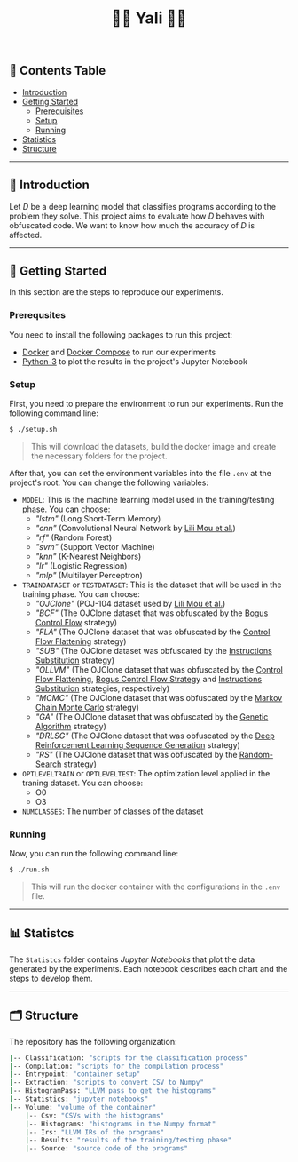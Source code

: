 <h1 align="center" style=""> 🥷🏻 Yali 🥷🏻 </h1> <br>


## :pushpin: **Contents Table**

* [Introduction](#introduction)
* [Getting Started](#getting-started)
    * [Prerequisites](#prerequisites)
    * [Setup](#setup)
    * [Running](#running)
* [Statistics](#statistics)
* [Structure](#structure)



---
<a id="introduction"></a>

## :scroll: **Introduction**

Let _D_ be a deep learning model that classifies programs according to the problem they solve. This project aims to evaluate how _D_ behaves with obfuscated code. We want to know how much the accuracy of _D_ is affected.



---
<a id="getting-started"></a>

## :checkered_flag: **Getting Started**
In this section are the steps to reproduce our experiments.


<a id="prerequisites"></a>

### **Prerequsites**
You need to install the following packages to run this project:

* [Docker](https://www.docker.com/get-started/) and [Docker Compose](https://docs.docker.com/compose/install/) to run our experiments
* [Python-3](https://www.python.org/downloads/) to plot the results in the project's Jupyter Notebook


<a id="setup"></a>

###  **Setup**
First, you need to prepare the environment to run our experiments. Run the following command line:

```bash
$ ./setup.sh
```

> This will download the datasets, build the docker image and create the necessary folders for the project. 

After that, you can set the environment variables into the file `.env` at the project's root. You can change the following variables:

* `MODEL`: This is the machine learning model used in the training/testing phase. You can choose:
    * _"lstm"_ (Long Short-Term Memory) 
    * _"cnn"_ (Convolutional Neural Network by [Lili Mou et al.](https://dl.acm.org/doi/10.5555/3015812.3016002))
    * _"rf"_ (Random Forest)
    * _"svm"_ (Support Vector Machine)
    * _"knn"_ (K-Nearest Neighbors)
    * _"lr"_ (Logistic Regression)
    * _"mlp"_ (Multilayer Perceptron)
* `TRAINDATASET` or `TESTDATASET`: This is the dataset that will be used in the training phase. You can choose:
    * _"OJClone"_ (POJ-104 dataset used by [Lili Mou et al.](https://dl.acm.org/doi/10.5555/3015812.3016002))
    * _"BCF"_ (The OJClone dataset that was obfuscated by the [Bogus Control Flow](https://github.com/obfuscator-llvm/obfuscator/wiki/Bogus-Control-Flow) strategy)
    * _"FLA"_ (The OJClone dataset that was obfuscated by the [Control Flow Flattening](https://github.com/obfuscator-llvm/obfuscator/wiki/Control-Flow-Flattening) strategy)
    * _"SUB"_ (The OJClone dataset was obfuscated by the [Instructions Substitution](https://github.com/obfuscator-llvm/obfuscator/wiki/Instructions-Substitution) strategy)
    * _"OLLVM"_ (The OJClone dataset that was obfuscated by the [Control Flow Flattening](https://github.com/obfuscator-llvm/obfuscator/wiki/Control-Flow-Flattening), [Bogus Control Flow Strategy](https://github.com/obfuscator-llvm/obfuscator/wiki/Bogus-Control-Flow) and [Instructions Substitution](https://github.com/obfuscator-llvm/obfuscator/wiki/Instructions-Substitution) strategies, respectively)
    * _"MCMC"_ (The OJClone dataset that was obfuscated by the [Markov Chain Monte Carlo](https://arxiv.org/pdf/2111.10793.pdf) strategy)
    * _"GA"_ (The OJClone dataset that was obfuscated by the [Genetic Algorithm](https://arxiv.org/pdf/2111.10793.pdf) strategy)
    * _"DRLSG"_ (The OJClone dataset that was obfuscated by the [Deep Reinforcement Learning Sequence Generation](https://arxiv.org/pdf/2111.10793.pdf) strategy)
    * _"RS"_ (The OJClone dataset that was obfuscated by the [Random-Search](https://arxiv.org/pdf/2111.10793.pdf) strategy)
* `OPTLEVELTRAIN` or `OPTLEVELTEST`: The optimization level applied in the traning dataset. You can choose:
    * O0
    * O3
* `NUMCLASSES`: The number of classes of the dataset


<a id="running"></a>

### **Running**
Now, you can run the following command line:

```bash
$ ./run.sh
```

> This will run the docker container with the configurations in the `.env` file.



---
<a id="statistics"></a>

## :bar_chart: **Statistcs**
The `Statistcs` folder contains _Jupyter Notebooks_ that plot the data generated by the experiments. Each notebook describes each chart and the steps to develop them. 



---
<a id="structure"></a>

## :card_index_dividers: Structure
The repository has the following organization:

```bash
|-- Classification: "scripts for the classification process"
|-- Compilation: "scripts for the compilation process"
|-- Entrypoint: "container setup"
|-- Extraction: "scripts to convert CSV to Numpy"
|-- HistogramPass: "LLVM pass to get the histograms"
|-- Statistics: "jupyter notebooks"
|-- Volume: "volume of the container"
    |-- Csv: "CSVs with the histograms"
    |-- Histograms: "histograms in the Numpy format"
    |-- Irs: "LLVM IRs of the programs"
    |-- Results: "results of the training/testing phase"
    |-- Source: "source code of the programs"
```